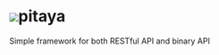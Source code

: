![](http://ww3.sinaimg.cn/mw690/575b37f3gw1dwyg7yfcpyj.jpg)pitaya
======

Simple framework for both RESTful API and binary API